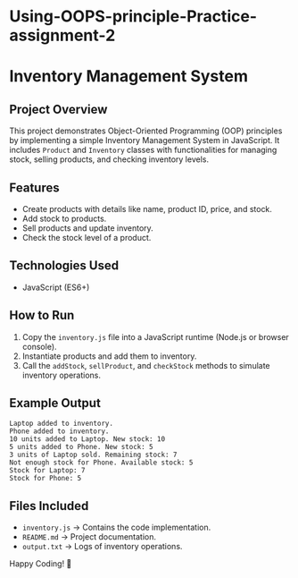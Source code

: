 # Using-OOPS-principle-Practice-assignment-2

# Inventory Management System

## Project Overview
This project demonstrates Object-Oriented Programming (OOP) principles by implementing a simple Inventory Management System in JavaScript. It includes `Product` and `Inventory` classes with functionalities for managing stock, selling products, and checking inventory levels.

## Features
- Create products with details like name, product ID, price, and stock.
- Add stock to products.
- Sell products and update inventory.
- Check the stock level of a product.

## Technologies Used
- JavaScript (ES6+)

## How to Run
1. Copy the `inventory.js` file into a JavaScript runtime (Node.js or browser console).
2. Instantiate products and add them to inventory.
3. Call the `addStock`, `sellProduct`, and `checkStock` methods to simulate inventory operations.

## Example Output
```
Laptop added to inventory.
Phone added to inventory.
10 units added to Laptop. New stock: 10
5 units added to Phone. New stock: 5
3 units of Laptop sold. Remaining stock: 7
Not enough stock for Phone. Available stock: 5
Stock for Laptop: 7
Stock for Phone: 5
```

## Files Included
- `inventory.js` → Contains the code implementation.
- `README.md` → Project documentation.
- `output.txt` → Logs of inventory operations.

Happy Coding! 🚀

